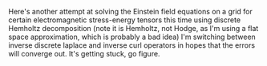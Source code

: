 Here's another attempt at solving the Einstein field equations on a grid
for certain electromagnetic stress-energy tensors
this time using discrete Hemholtz decomposition 
(note it is Hemholtz, not Hodge, as I'm using a flat space approximation, which is probably a bad idea)
I'm switching between inverse discrete laplace and inverse curl operators in hopes that the errors will converge out.
It's getting stuck, go figure.
